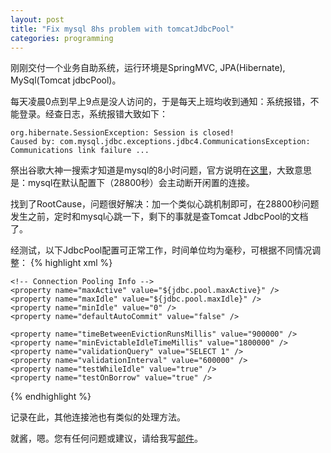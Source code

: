 ```yaml
---
layout: post
title: "Fix mysql 8hs problem with tomcatJdbcPool"
categories: programming
---
```


刚刚交付一个业务自助系统，运行环境是SpringMVC, JPA(Hibernate), MySql(Tomcat jdbcPool)。

每天凌晨0点到早上9点是没人访问的，于是每天上班均收到通知：系统报错，不能登录。经查日志，系统报错大致如下：

    org.hibernate.SessionException: Session is closed!
    Caused by: com.mysql.jdbc.exceptions.jdbc4.CommunicationsException: Communications link failure ...

祭出谷歌大神一搜索才知道是mysql的8小时问题，官方说明在[这里](http://dev.mysql.com/doc/refman/5.0/en/server-system-variables.html#sysvar_wait_timeout)，大致意思是：mysql在默认配置下（28800秒）会主动断开闲置的连接。

找到了RootCause，问题很好解决：加一个类似心跳机制即可，在28800秒问题发生之前，定时和mysql心跳一下，剩下的事就是查Tomcat JdbcPool的文档了。

经测试，以下JdbcPool配置可正常工作，时间单位均为毫秒，可根据不同情况调整：
{% highlight xml %}
<bean id="dataSource" class="org.apache.tomcat.jdbc.pool.DataSource" destroy-method="close">
    <!-- Connection Info -->
    <property name="driverClassName" value="${jdbc.driver}" />
    <property name="url" value="${jdbc.url}" />
    <property name="username" value="${jdbc.username}" />
    <property name="password" value="${jdbc.password}" />

    <!-- Connection Pooling Info -->
    <property name="maxActive" value="${jdbc.pool.maxActive}" />
    <property name="maxIdle" value="${jdbc.pool.maxIdle}" />
    <property name="minIdle" value="0" />
    <property name="defaultAutoCommit" value="false" />

    <property name="timeBetweenEvictionRunsMillis" value="900000" />
    <property name="minEvictableIdleTimeMillis" value="1800000" />
    <property name="validationQuery" value="SELECT 1" />
    <property name="validationInterval" value="600000" />
    <property name="testWhileIdle" value="true" />
    <property name="testOnBorrow" value="true" />

</bean>
{% endhighlight %}

记录在此，其他连接池也有类似的处理方法。

就酱，嗯。您有任何问题或建议，请给我写[邮件](mailto:yinwer81@gmail.com)。
